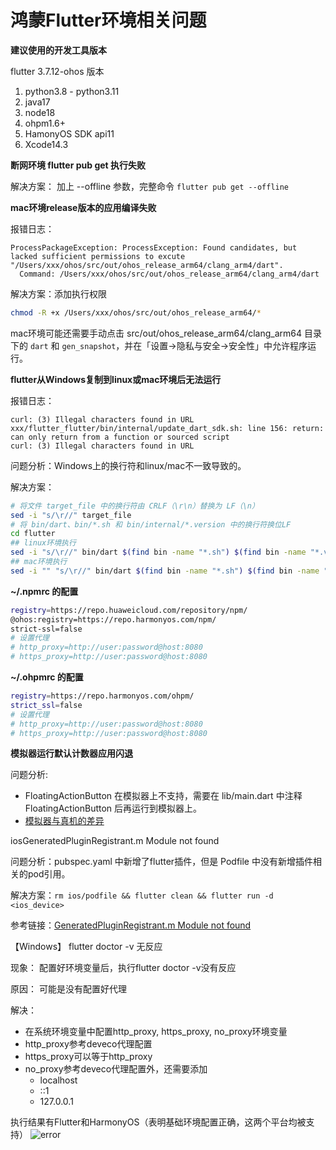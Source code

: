 # 鸿蒙Flutter环境相关问题

**建议使用的开发工具版本**

flutter 3.7.12-ohos 版本

1. python3.8 - python3.11
2. java17
3. node18
4. ohpm1.6+
5. HamonyOS SDK api11
6. Xcode14.3



**断网环境 flutter pub get 执行失败**

解决方案：
加上 --offline 参数，完整命令 `flutter pub get --offline`



**mac环境release版本的应用编译失败**

报错日志：

```log
ProcessPackageException: ProcessException: Found candidates, but lacked sufficient permissions to excute "/Users/xxx/ohos/src/out/ohos_release_arm64/clang_arm4/dart".
  Command: /Users/xxx/ohos/src/out/ohos_release_arm64/clang_arm4/dart
```

解决方案：添加执行权限

```sh
chmod -R +x /Users/xxx/ohos/src/out/ohos_release_arm64/*
```

mac环境可能还需要手动点击 src/out/ohos_release_arm64/clang_arm64 目录下的 `dart` 和 `gen_snapshot`，并在「设置->隐私与安全->安全性」中允许程序运行。



**flutter从Windows复制到linux或mac环境后无法运行**

报错日志：

```log
curl: (3) Illegal characters found in URL
xxx/flutter_flutter/bin/internal/update_dart_sdk.sh: line 156: return: can only return from a function or sourced script
curl: (3) Illegal characters found in URL
```

问题分析：Windows上的换行符和linux/mac不一致导致的。

解决方案：

```sh
# 将文件 target_file 中的换行符由 CRLF（\r\n）替换为 LF（\n）
sed -i "s/\r//" target_file
# 将 bin/dart、bin/*.sh 和 bin/internal/*.version 中的换行符换位LF
cd flutter
## linux环境执行
sed -i "s/\r//" bin/dart $(find bin -name "*.sh") $(find bin -name "*.version")
## mac环境执行
sed -i "" "s/\r//" bin/dart $(find bin -name "*.sh") $(find bin -name "*.version")
```



**~/.npmrc 的配置**

```sh
registry=https://repo.huaweicloud.com/repository/npm/
@ohos:registry=https://repo.harmonyos.com/npm/
strict-ssl=false
# 设置代理
# http_proxy=http://user:password@host:8080
# https_proxy=http://user:password@host:8080
```



**~/.ohpmrc 的配置**

```sh
registry=https://repo.harmonyos.com/ohpm/
strict_ssl=false
# 设置代理
# http_proxy=http://user:password@host:8080
# https_proxy=http://user:password@host:8080
```



**模拟器运行默认计数器应用闪退**

问题分析:

- FloatingActionButton 在模拟器上不支持，需要在 lib/main.dart 中注释 FloatingActionButton 后再运行到模拟器上。
- [模拟器与真机的差异](https://developer.huawei.com/consumer/cn/doc/harmonyos-guides-V5/ide-emulator-specification-0000001839876358-V5)



iosGeneratedPluginRegistrant.m Module not found

问题分析：pubspec.yaml 中新增了flutter插件，但是 Podfile 中没有新增插件相关的pod引用。

解决方案：`rm ios/podfile && flutter clean && flutter run -d <ios_device>`

参考链接：[GeneratedPluginRegistrant.m Module not found](https://github.com/flutter/flutter/issues/43986)



【Windows】 flutter doctor -v 无反应

现象： 配置好环境变量后，执行flutter doctor -v没有反应

原因： 可能是没有配置好代理

解决：
- 在系统环境变量中配置http_proxy, https_proxy, no_proxy环境变量
- http_proxy参考deveco代理配置
- https_proxy可以等于http_proxy
- no_proxy参考deveco代理配置外，还需要添加
     - localhost
     - ::1
     - 127.0.0.1     

执行结果有Flutter和HarmonyOS（表明基础环境配置正确，这两个平台均被支持）
![error](https://p.ipic.vip/1slii5.png)